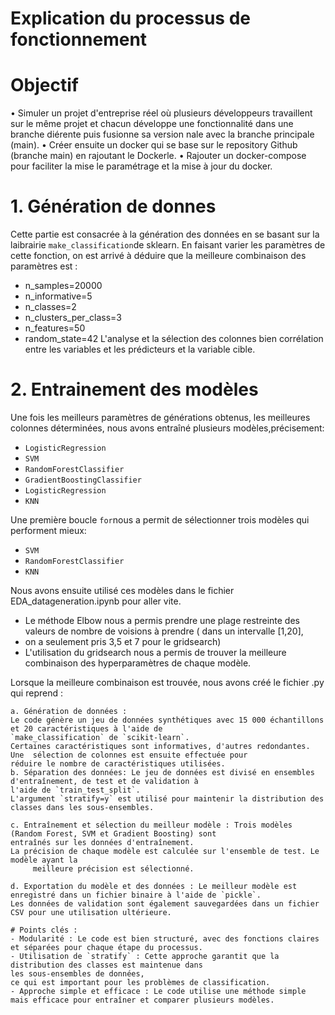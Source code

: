 # Explication du processus de fonctionnement
# Objectif

  • Simuler un projet d'entreprise réel où plusieurs développeurs travaillent sur le même
    projet et chacun développe une fonctionnalité dans une branche diérente puis
    fusionne sa version nale avec la branche principale (main).
  • Créer ensuite un docker qui se base sur le repository Github (branche main) en
    rajoutant le Dockerle.
  • Rajouter un docker-compose pour faciliter la mise le paramétrage et la mise à jour du docker.

  
# 1. Génération de donnes
Cette partie est consacrée à la génération des données en se basant sur la laibrairie `make_classification`de sklearn.
En faisant varier les paramètres de cette fonction, on est arrivé à déduire que la meilleure combinaison des paramètres est :
  - n_samples=20000
  - n_informative=5
  - n_classes=2
  - n_clusters_per_class=3
  - n_features=50
  - random_state=42
  L'analyse et la sélection des colonnes bien corrélation entre les variables et les prédicteurs et la variable cible.
 
# 2. Entrainement des modèles
Une fois les meilleurs paramètres de générations obtenus, les meilleures colonnes déterminées, nous avons entraîné plusieurs modèles,précisement:
  - `LogisticRegression`
  - `SVM`
  - `RandomForestClassifier`
  - `GradientBoostingClassifier`
  - `LogisticRegression`
  - `KNN`

Une première boucle `for`nous a permit de sélectionner trois modèles qui performent mieux:
  - `SVM`
  - `RandomForestClassifier`
  -  `KNN`

Nous avons ensuite utilisé ces modèles dans le fichier EDA_datageneration.ipynb pour aller vite.
  - Le méthode Elbow nous a permis prendre une plage restreinte des valeurs de nombre de voisions à prendre ( dans un intervalle [1,20],
  - on a seulement pris 3,5 et 7 pour le gridsearch)
  - L'utilisation du gridsearch nous a permis de trouver la meilleure combinaison des hyperparamètres de chaque modèle.

Lorsque la meilleure combinaison est trouvée, nous avons créé le fichier .py qui reprend :
  
    a. Génération de données : 
    Le code génère un jeu de données synthétiques avec 15 000 échantillons et 20 caractéristiques à l'aide de 
    `make_classification` de `scikit-learn`. 
    Certaines caractéristiques sont informatives, d'autres redondantes. Une  sélection de colonnes est ensuite effectuée pour 
    réduire le nombre de caractéristiques utilisées.
    b. Séparation des données: Le jeu de données est divisé en ensembles d'entraînement, de test et de validation à 
    l'aide de `train_test_split`.
    L'argument `stratify=y` est utilisé pour maintenir la distribution des classes dans les sous-ensembles.
    
    c. Entraînement et sélection du meilleur modèle : Trois modèles (Random Forest, SVM et Gradient Boosting) sont 
    entraînés sur les données d'entraînement.
    La précision de chaque modèle est calculée sur l'ensemble de test. Le modèle ayant la       
         meilleure précision est sélectionné.
    
    d. Exportation du modèle et des données : Le meilleur modèle est enregistré dans un fichier binaire à l'aide de `pickle`.
    Les données de validation sont également sauvegardées dans un fichier CSV pour une utilisation ultérieure.
    
    # Points clés :
    - Modularité : Le code est bien structuré, avec des fonctions claires et séparées pour chaque étape du processus.
    - Utilisation de `stratify` : Cette approche garantit que la distribution des classes est maintenue dans
    les sous-ensembles de données,
    ce qui est important pour les problèmes de classification.
    - Approche simple et efficace : Le code utilise une méthode simple mais efficace pour entraîner et comparer plusieurs modèles.
    
